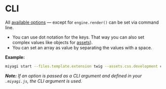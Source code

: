 # CLI

All [available options](/configuration/options) — except for `engine.render()` can be set via command line.

- You can use dot notation for the keys. That way you can also set complex values like objects for [assets](/configuration/options#assets)).
- You can set an array as value by separating the values with a space.

**Example:**

```bash
miyagi start --files.template.extension twig --assets.css.development css/index.css css/forms.css
```

_**Note:** If an option is passed as a CLI argument and defined in your `.miyagi.js`, the CLI argument is used._
